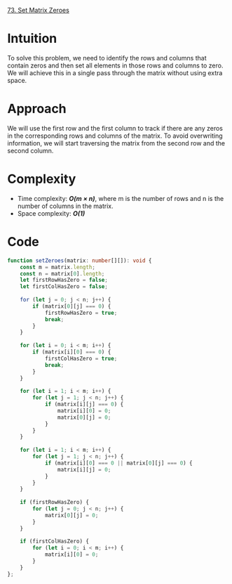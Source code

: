 [73. Set Matrix Zeroes](https://leetcode.com/problems/set-matrix-zeroes/)

# Intuition
To solve this problem, we need to identify the rows and columns that contain zeros and then set all elements in those rows and columns to zero. We will achieve this in a single pass through the matrix without using extra space.

# Approach
We will use the first row and the first column to track if there are any zeros in the corresponding rows and columns of the matrix. To avoid overwriting information, we will start traversing the matrix from the second row and the second column. 

# Complexity
- Time complexity: ***O(m × n)***, where m is the number of rows and n is the number of columns in the matrix.
- Space complexity: ***O(1)***

# Code
```typescript
function setZeroes(matrix: number[][]): void {
    const m = matrix.length;
    const n = matrix[0].length;
    let firstRowHasZero = false;
    let firstColHasZero = false;
    
    ​for (let j = 0; j < n; j++) {
        if (matrix[0][j] === 0) {
            firstRowHasZero = true;
            break;
        }
    }
    
    for (let i = 0; i < m; i++) {
        if (matrix[i][0] === 0) {
            firstColHasZero = true;
            break;
        }
    }
    
    for (let i = 1; i < m; i++) {
        for (let j = 1; j < n; j++) {
            if (matrix[i][j] === 0) {
                matrix[i][0] = 0; 
                matrix[0][j] = 0; 
            }
        }
    }
    
    for (let i = 1; i < m; i++) {
        for (let j = 1; j < n; j++) {
            if (matrix[i][0] === 0 || matrix[0][j] === 0) {
                matrix[i][j] = 0;
            }
        }
    }
    
    if (firstRowHasZero) {
        for (let j = 0; j < n; j++) {
            matrix[0][j] = 0;
        }
    }
    
    if (firstColHasZero) {
        for (let i = 0; i < m; i++) {
            matrix[i][0] = 0;
        }
    }
};

```